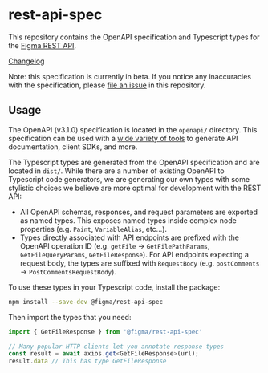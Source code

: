 # rest-api-spec

This repository contains the OpenAPI specification and Typescript types for the [Figma REST API](https://www.figma.com/developers/api).

[Changelog](https://www.figma.com/developers/api#changelog)

Note: this specification is currently in beta. If you notice any inaccuracies with the specification, please [file an issue](https://github.com/figma/rest-api-spec/issues) in this repository.

## Usage

The OpenAPI (v3.1.0) specification is located in the `openapi/` directory. This specification can be used with a [wide variety of tools](https://tools.openapis.org/) to generate API documentation, client SDKs, and more.

The Typescript types are generated from the OpenAPI specification and are located in `dist/`. While there are a number of existing OpenAPI to Typescript code generators, we are generating our own types with some stylistic choices we believe are more optimal for development with the REST API:

- All OpenAPI schemas, responses, and request parameters are exported as named types. This exposes named types inside complex node properties (e.g. `Paint`, `VariableAlias`, etc...).
- Types directly associated with API endpoints are prefixed with the OpenAPI operation ID (e.g. `getFile` -> `GetFilePathParams`, `GetFileQueryParams`, `GetFileResponse`). For API endpoints expecting a request body, the types are suffixed with `RequestBody` (e.g. `postComments` -> `PostCommentsRequestBody`).

To use these types in your Typescript code, install the package:

```sh
npm install --save-dev @figma/rest-api-spec
```

Then import the types that you need:

```ts
import { GetFileResponse } from '@figma/rest-api-spec'

// Many popular HTTP clients let you annotate response types
const result = await axios.get<GetFileResponse>(url);
result.data // This has type GetFileResponse
```

